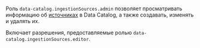 Роль `data-catalog.ingestionSources.admin` позволяет просматривать информацию об [источниках](../../../metadata-hub/concepts/data-catalog.md#metadata-upload) в Data Catalog, а также создавать, изменять и удалять их.

Включает разрешения, предоставляемые ролью `data-catalog.ingestionSources.editor`.
